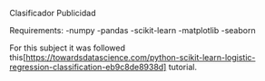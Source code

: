 Clasificador Publicidad

Requirements:
-numpy
-pandas
-scikit-learn
-matplotlib
-seaborn

For this subject it was followed this[https://towardsdatascience.com/python-scikit-learn-logistic-regression-classification-eb9c8de8938d] tutorial.
